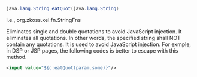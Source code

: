 ```java
java.lang.String eatQuot(java.lang.String)
```

  
i.e.,
<javadoc method="eatQuot(java.lang.String)">org.zkoss.xel.fn.StringFns</javadoc>

Eliminates single and double quotations to avoid JavaScript injection.
It eliminates all quotations. In other words, the specified string shall
NOT contain any quotations. It is used to avoid JavaScript injection.
For exmple, in DSP or JSP pages, the following codes is better to escape
with this method.

```xml
<input value="${c:eatQuot(param.some)}"/>
```


